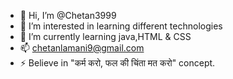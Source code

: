 - 👋 Hi, I’m @Chetan3999
- 👀 I’m interested in learning different technologies
- 🌱 I’m currently learning java,HTML & CSS
- 📫 chetanlamani9@gmail.com
- ⚡ Believe in "कर्म करो, फल की चिंता मत करो" concept.

<!---
Chetan3999/Chetan3999 is a ✨ special ✨ repository because its `README.md` (this file) appears on your GitHub profile.
You can click the Preview link to take a look at your changes.
--->
